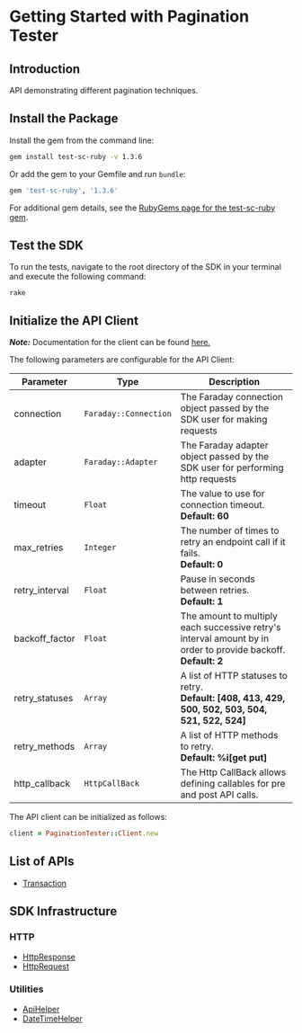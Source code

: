 
# Getting Started with Pagination Tester

## Introduction

API demonstrating different pagination techniques.

## Install the Package

Install the gem from the command line:

```bash
gem install test-sc-ruby -v 1.3.6
```

Or add the gem to your Gemfile and run `bundle`:

```ruby
gem 'test-sc-ruby', '1.3.6'
```

For additional gem details, see the [RubyGems page for the test-sc-ruby gem](https://rubygems.org/gems/test-sc-ruby/versions/1.3.6).

## Test the SDK

To run the tests, navigate to the root directory of the SDK in your terminal and execute the following command:

```
rake
```

## Initialize the API Client

**_Note:_** Documentation for the client can be found [here.](https://www.github.com/tahaali2000/test-qaaa-ruby-sdk/tree/1.3.6/doc/client.md)

The following parameters are configurable for the API Client:

| Parameter | Type | Description |
|  --- | --- | --- |
| connection | `Faraday::Connection` | The Faraday connection object passed by the SDK user for making requests |
| adapter | `Faraday::Adapter` | The Faraday adapter object passed by the SDK user for performing http requests |
| timeout | `Float` | The value to use for connection timeout. <br> **Default: 60** |
| max_retries | `Integer` | The number of times to retry an endpoint call if it fails. <br> **Default: 0** |
| retry_interval | `Float` | Pause in seconds between retries. <br> **Default: 1** |
| backoff_factor | `Float` | The amount to multiply each successive retry's interval amount by in order to provide backoff. <br> **Default: 2** |
| retry_statuses | `Array` | A list of HTTP statuses to retry. <br> **Default: [408, 413, 429, 500, 502, 503, 504, 521, 522, 524]** |
| retry_methods | `Array` | A list of HTTP methods to retry. <br> **Default: %i[get put]** |
| http_callback | `HttpCallBack` | The Http CallBack allows defining callables for pre and post API calls. |

The API client can be initialized as follows:

```ruby
client = PaginationTester::Client.new
```

## List of APIs

* [Transaction](https://www.github.com/tahaali2000/test-qaaa-ruby-sdk/tree/1.3.6/doc/controllers/transaction.md)

## SDK Infrastructure

### HTTP

* [HttpResponse](https://www.github.com/tahaali2000/test-qaaa-ruby-sdk/tree/1.3.6/doc/http-response.md)
* [HttpRequest](https://www.github.com/tahaali2000/test-qaaa-ruby-sdk/tree/1.3.6/doc/http-request.md)

### Utilities

* [ApiHelper](https://www.github.com/tahaali2000/test-qaaa-ruby-sdk/tree/1.3.6/doc/api-helper.md)
* [DateTimeHelper](https://www.github.com/tahaali2000/test-qaaa-ruby-sdk/tree/1.3.6/doc/date-time-helper.md)

